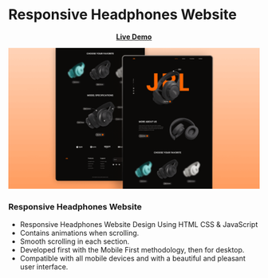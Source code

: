 # Responsive Headphones Website

<div align = 'center'>

<a href="https://adnan-bhaldar.github.io/JBL"><strong>Live Demo</strong></a>

![preview img](/preview.png) 
</div>

### Responsive Headphones Website

- Responsive Headphones Website Design Using HTML CSS & JavaScript
- Contains animations when scrolling.
- Smooth scrolling in each section.
- Developed first with the Mobile First methodology, then for desktop.
- Compatible with all mobile devices and with a beautiful and pleasant user interface.
